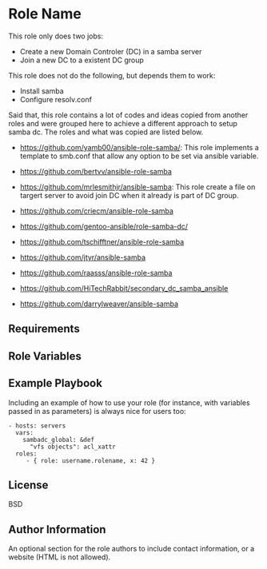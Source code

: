 Role Name
=========

This role only does two jobs:
 - Create a new Domain Controler (DC) in a samba server 
 - Join a new DC to a existent DC group
 
 This role does not do the following, but depends them to work:
 
 - Install samba
 - Configure resolv.conf

Said that, this role contains a lot of codes and ideas copied from another roles and were
grouped here to achieve a different approach to setup samba dc. The roles and what was copied are listed below.


 - https://github.com/yamb00/ansible-role-samba/: This role implements a template to smb.conf that allow 
 any option to be set via ansible variable. 

- https://github.com/bertvv/ansible-role-samba

 - https://github.com/mrlesmithjr/ansible-samba: This role create a file on targert server to avoid join DC when it already is part of DC group.
 
 - https://github.com/criecm/ansible-role-samba
 - https://github.com/gentoo-ansible/role-samba-dc/
 - https://github.com/tschifftner/ansible-role-samba
 - https://github.com/jtyr/ansible-samba
 - https://github.com/raasss/ansible-role-samba
 - https://github.com/HiTechRabbit/secondary_dc_samba_ansible
 - https://github.com/darrylweaver/ansible-samba

Requirements
------------


Role Variables
--------------


Example Playbook
----------------

Including an example of how to use your role (for instance, with variables passed in as parameters) is always nice for users too:

    - hosts: servers
      vars:
        sambadc_global: &def
          "vfs objects": acl_xattr
      roles:
         - { role: username.rolename, x: 42 }

License
-------

BSD

Author Information
------------------

An optional section for the role authors to include contact information, or a website (HTML is not allowed).
